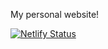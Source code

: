 My personal website!

[![Netlify Status](https://api.netlify.com/api/v1/badges/950a9ca6-a90b-4bf9-8b0b-bf95ad6a5526/deploy-status)](https://app.netlify.com/sites/chipper-cuchufli-b577c9/deploys)
